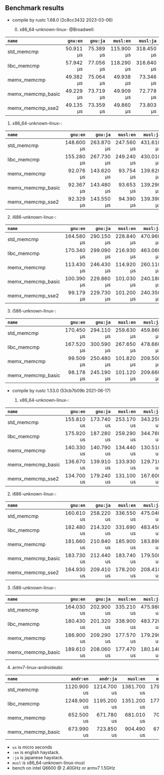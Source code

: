 ## Benchmark results

- compile by rustc 1.68.0 (2c8cc3432 2023-03-06)

  0. x86_64-unknown-linux- @Broadwell:

|         `name`          |  `gnu:en`   |  `gnu:ja`   |  `musl:en`  |  `musl:ja`  |
|:------------------------|------------:|------------:|------------:|------------:|
| std_memcmp              |   50.911 µs |   75.389 µs |  115.900 µs |  318.450 µs |
| libc_memcmp             |   57.942 µs |   77.056 µs |  118.290 µs |  316.640 µs |
| memx_memcmp             |   49.382 µs |   75.064 µs |   49.938 µs |   73.346 µs |
| memx_memcmp_basic       |   49.229 µs |   73.719 µs |   49.909 µs |   72.778 µs |
| memx_memcmp_sse2        |   49.135 µs |   73.359 µs |   49.860 µs |   73.803 µs |

  1. x86_64-unknown-linux-:

|         `name`          |  `gnu:en`   |  `gnu:ja`   |  `musl:en`  |  `musl:ja`  |
|:------------------------|------------:|------------:|------------:|------------:|
| std_memcmp              |  148.600 µs |  263.870 µs |  247.560 µs |  431.610 µs |
| libc_memcmp             |  155.280 µs |  267.730 µs |  249.240 µs |  430.010 µs |
| memx_memcmp             |   92.076 µs |  143.620 µs |   93.754 µs |  139.620 µs |
| memx_memcmp_basic       |   92.367 µs |  143.480 µs |   93.653 µs |  139.290 µs |
| memx_memcmp_sse2        |   92.329 µs |  143.550 µs |   94.390 µs |  139.390 µs |

  2. i686-unknown-linux-:
  
|         `name`          |  `gnu:en`   |  `gnu:ja`   |  `musl:en`  |  `musl:ja`  |
|:------------------------|------------:|------------:|------------:|------------:|
| std_memcmp              |  164.580 µs |  290.150 µs |  228.840 µs |  470.960 µs |
| libc_memcmp             |  170.340 µs |  299.090 µs |  216.930 µs |  463.060 µs |
| memx_memcmp             |  113.430 µs |  246.430 µs |  114.920 µs |  260.110 µs |
| memx_memcmp_basic       |  100.390 µs |  229.860 µs |  101.030 µs |  240.180 µs |
| memx_memcmp_sse2        |   99.179 µs |  229.730 µs |  101.200 µs |  240.350 µs |

  3. i586-unknown-linux-:

|         `name`          |  `gnu:en`   |  `gnu:ja`   |  `musl:en`  |  `musl:ja`  |
|:------------------------|------------:|------------:|------------:|------------:|
| std_memcmp              |  170.450 µs |  294.110 µs |  259.630 µs |  459.860 µs |
| libc_memcmp             |  167.520 µs |  300.590 µs |  267.650 µs |  478.660 µs |
| memx_memcmp             |   99.509 µs |  250.480 µs |  101.820 µs |  209.500 µs |
| memx_memcmp_basic       |   98.178 µs |  245.190 µs |  101.120 µs |  209.660 µs |


- compile by rustc 1.53.0 (53cb7b09b 2021-06-17)

  1. x86_64-unknown-linux-:

|         `name`          |  `gnu:en`   |  `gnu:ja`   |  `musl:en`  |  `musl:ja`  |
|:------------------------|------------:|------------:|------------:|------------:|
| std_memcmp              |  155.810 us |  173.740 us |  253.170 us |  343.250 us |
| libc_memcmp             |  175.920 us |  187.280 us |  259.290 us |  344.760 us |
| memx_memcmp             |  140.330 us |  140.790 us |  134.440 us |  130.510 us |
| memx_memcmp_basic       |  136.670 us |  139.910 us |  133.930 us |  129.710 us |
| memx_memcmp_sse2        |  134.700 us |  179.240 us |  131.100 us |  167.600 us |

  2. i686-unknown-linux-:

|         `name`          |  `gnu:en`   |  `gnu:ja`   |  `musl:en`  |  `musl:ja`  |
|:------------------------|------------:|------------:|------------:|------------:|
| std_memcmp              |  160.610 us |  258.220 us |  336.550 us |  475.040 us |
| libc_memcmp             |  182.480 us |  214.320 us |  331.690 us |  483.450 us |
| memx_memcmp             |  181.660 us |  210.840 us |  185.900 us |  183.890 us |
| memx_memcmp_basic       |  183.730 us |  212.440 us |  183.740 us |  179.500 us |
| memx_memcmp_sse2        |  164.930 us |  209.410 us |  178.200 us |  208.410 us |

  3. i586-unknown-linux-:

|         `name`          |  `gnu:en`   |  `gnu:ja`   |  `musl:en`  |  `musl:ja`  |
|:------------------------|------------:|------------:|------------:|------------:|
| std_memcmp              |  164.030 us |  202.900 us |  335.210 us |  475.980 us |
| libc_memcmp             |  180.430 us |  201.320 us |  338.900 us |  483.720 us |
| memx_memcmp             |  186.900 us |  209.290 us |  177.570 us |  179.290 us |
| memx_memcmp_basic       |  189.610 us |  208.060 us |  177.470 us |  180.140 us |

  4. armv7-linux-androideabi:

|         `name`          |  `andr:en`  |  `andr:ja`  |  `musl:en`  |  `musl:ja`  |
|:------------------------|------------:|------------:|------------:|------------:|
| std_memcmp              | 1120.900 us | 1214.700 us | 1381.700 us | 1793.800 us |
| libc_memcmp             | 1248.900 us | 1195.200 us | 1351.200 us | 1777.000 us |
| memx_memcmp             |  652.500 us |  671.780 us |  681.010 us |  707.360 us |
| memx_memcmp_basic       |  673.990 us |  723.850 us |  904.490 us |  679.730 us |


- `us` is micro seconds
- `:en` is english haystack.
- `:ja` is japanese haystack.
- `musl` is x86_64-unknown-linux-musl
- bench on intel Q6600 @ 2.40GHz or armv7 1.5GHz
